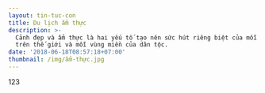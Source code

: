 ```yaml
---
layout: tin-tuc-con
title: Du lịch ẩm thực
description: >-
  Cảnh đẹp và ẩm thực là hai yếu tố tạo nên sức hút riêng biệt của mỗi quốc gia
  trên thế giới và mỗi vùng miền của dân tộc.
date: '2018-06-18T08:57:18+07:00'
thumbnail: /img/ẩm-thực.jpg
---
```

123
